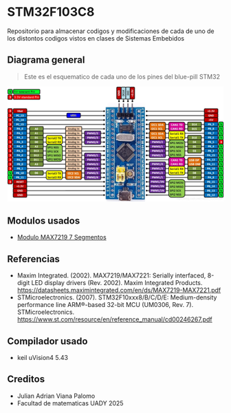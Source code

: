 
# STM32F103C8
Repositorio para almacenar codigos y modificaciones de cada de uno de los distontos codigos vistos en clases de Sistemas Embebidos

##  Diagrama general
> Este es el esquematico de cada uno de los pines del blue-pill STM32

<p align="center">
<img src="https://github.com/Vianita17/SistemaEmbebidos-STM32/blob/main/Imagenes/imagen_2024-05-16_154503526.png?raw=true" alt="pinesDiagramas" width="700">
</p>

## Modulos usados
*  [Modulo MAX7219 7 Segmentos](https://www.amazon.com.mx/DEVMO-segmentos-segmento-visualizaci%C3%B3n-compatible/dp/B0899XKY49)

## Referencias
* Maxim Integrated. (2002). MAX7219/MAX7221: Serially interfaced, 8-digit LED display drivers (Rev. 2002). Maxim Integrated Products. https://datasheets.maximintegrated.com/en/ds/MAX7219-MAX7221.pdf
* STMicroelectronics. (2007). STM32F10xxx8/B/C/D/E: Medium-density performance line ARM®-based 32-bit MCU (UM0306, Rev. 7). STMicroelectronics. https://www.st.com/resource/en/reference_manual/cd00246267.pdf
## Compilador usado
* keil uVision4 5.43


## Creditos 
* Julian Adrian Viana Palomo
* Facultad de matematicas UADY 2025
